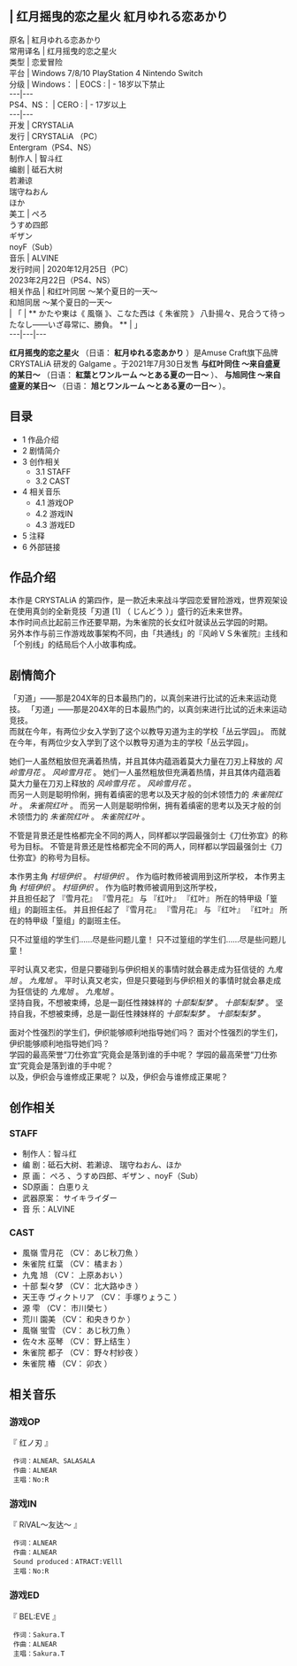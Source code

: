 |  红月摇曳的恋之星火  紅月ゆれる恋あかり  
---  
原名  |  紅月ゆれる恋あかり   
常用译名  |  红月摇曳的恋之星火   
类型  |  恋爱冒险   
平台  |  Windows 7/8/10  PlayStation 4  Nintendo Switch   
分级  |  Windows：  |  EOCS  :  |  \- 18岁以下禁止   
---|---  
PS4、NS：  |  CERO  :  |  \- 17岁以上   
---|---  
开发  |  CRYSTALiA   
发行  |  CRYSTALiA  （PC）   
Entergram（PS4、NS）  
制作人  |  智斗红   
编剧  |  砥石大树   
若濑谅  
瑞守ねおん  
ほか  
美工  |  ぺろ    
うすめ四郎  
ギザン  
noyF（Sub）  
音乐  |  ALVINE   
发行时间  |  2020年12月25日（PC）   
2023年2月22日（PS4、NS）  
相关作品  |  和红叶同居 ～某个夏日的一天～   
和旭同居 ～某个夏日的一天～  
|  「  |  ** かたや東は《  風嶺  》、こなた西は《  朱雀院  》  八卦揚々、見合うて待ったなし――いざ尋常に、勝負。  ** |  」   
---|---|---  
  
  
**红月摇曳的恋之星火** （日语：  **紅月ゆれる恋あかり** ）是Amuse Craft旗下品牌  CRYSTALiA  研发的  Galgame
。于2021年7月30日发售 **与红叶同住 ～来自盛夏的某日～** （日语：  **紅葉とワンルーム ～とある夏の一日～** ）、 **与旭同住
～来自盛夏的某日～** （日语：  **旭とワンルーム ～とある夏の一日～** ）。

##  目录

  * 1  作品介绍 
  * 2  剧情简介 
  * 3  创作相关 
    * 3.1  STAFF 
    * 3.2  CAST 
  * 4  相关音乐 
    * 4.1  游戏OP 
    * 4.2  游戏IN 
    * 4.3  游戏ED 
  * 5  注释 
  * 6  外部链接 

##  作品介绍

本作是  CRYSTALiA  的第四作，是一款近未来战斗学园恋爱冒险游戏，世界观架设在使用真剑的全新竞技「刃道  [1]  （  じんどう
）」盛行的近未来世界。  
本作时间点比起前三作还要早期，为朱雀院的长女红叶就读丛云学园的时期。  
另外本作与前三作游戏故事架构不同，由「共通线」的『风岭ＶＳ朱雀院』主线和「个别线」的结局后个人小故事构成。

##  剧情简介

「刃道」——那是204X年的日本最热门的，以真剑来进行比试的近未来运动竞技。  「刃道」——那是204X年的日本最热门的，以真剑来进行比试的近未来运动竞技。  
而就在今年，有两位少女入学到了这个以教导刃道为主的学校「丛云学园」。  而就在今年，有两位少女入学到了这个以教导刃道为主的学校「丛云学园」。  
  
她们一人虽然粗放但充满着热情，并且其体内蕴涵着莫大力量在刀刃上释放的  _风岭雪月花_ 。  _风岭雪月花_ 。
她们一人虽然粗放但充满着热情，并且其体内蕴涵着莫大力量在刀刃上释放的  _风岭雪月花_ 。  _风岭雪月花_ 。  
而另一人则是聪明伶俐，拥有着缜密的思考以及天才般的剑术领悟力的  _朱雀院红叶_ 。  _朱雀院红叶_ 。
而另一人则是聪明伶俐，拥有着缜密的思考以及天才般的剑术领悟力的  _朱雀院红叶_ 。  _朱雀院红叶_ 。  
  
不管是背景还是性格都完全不同的两人，同样都以学园最强剑士《刀仕弥宜》的称号为目标。
不管是背景还是性格都完全不同的两人，同样都以学园最强剑士《刀仕弥宜》的称号为目标。  
  
本作男主角  _村垣伊织_ 。  _村垣伊织_ 。  作为临时教师被调用到这所学校，  本作男主角  _村垣伊织_ 。  _村垣伊织_ 。
作为临时教师被调用到这所学校，  
并且担任起了  『雪月花』  『雪月花』  与  『红叶』  『红叶』  所在的特甲级「篁组」的副班主任。  并且担任起了  『雪月花』  『雪月花』  与
『红叶』  『红叶』  所在的特甲级「篁组」的副班主任。  
  
只不过篁组的学生们......尽是些问题儿童！  只不过篁组的学生们......尽是些问题儿童！  
  
平时认真又老实，但是只要碰到与伊织相关的事情时就会暴走成为狂信徒的  _九鬼旭_ 。  _九鬼旭_ 。
平时认真又老实，但是只要碰到与伊织相关的事情时就会暴走成为狂信徒的  _九鬼旭_ 。  _九鬼旭_ 。  
坚持自我，不想被束缚，总是一副任性辣妹样的  _十部梨梨梦_ 。  _十部梨梨梦_ 。  坚持自我，不想被束缚，总是一副任性辣妹样的  _十部梨梨梦_ 。
_十部梨梨梦_ 。  
  
面对个性强烈的学生们，伊织能够顺利地指导她们吗？  面对个性强烈的学生们，伊织能够顺利地指导她们吗？  
学园的最高荣誉“刀仕弥宜”究竟会是落到谁的手中呢？  学园的最高荣誉“刀仕弥宜”究竟会是落到谁的手中呢？  
以及，伊织会与谁修成正果呢？  以及，伊织会与谁修成正果呢？

##  创作相关

###  STAFF

  * 制作人：智斗红 
  * 编 剧：砥石大树、若濑谅、  瑞守ねおん、ほか 
  * 原 画：  ぺろ  、うすめ四郎、ギザン  、noyF（Sub） 
  * SD原画：  白恵りえ 
  * 武器原案：  サイキライダー 
  * 音 乐：ALVINE 

###  CAST

  * 風嶺 雪月花  （CV：  あじ秋刀魚  ） 
  * 朱雀院 红葉  （CV：  橘まお  ） 
  * 九鬼 旭  （CV：  上原あおい  ） 
  * 十部 梨々梦  （CV：  北大路ゆき  ） 
  * 天王寺 ヴィクトリア  （CV：  手塚りょうこ  ） 
  * 源 雫  （CV：  市川榮七  ） 
  * 荒川 園美  （CV：  和央きりか  ） 
  * 風嶺 蛍雪  （CV：  あじ秋刀魚  ） 
  * 佐々木 巫琴  （CV：  野上结生  ） 
  * 朱雀院 都子  （CV：  野々村紗夜  ） 
  * 朱雀院 椿  （CV：  卯衣  ） 

##  相关音乐

###  游戏OP

『  红ノ刃  』

     作词：ALNEAR、SALASALA 
     作曲：ALNEAR 
     主唱：No:R 

###  游戏IN

『  RiVAL～友达～  』

     作词：ALNEAR 
     作曲：ALNEAR 
     Sound produced：ATRACT:VElll 
     主唱：No:R 

###  游戏ED

『  BEL:EVE  』

     作词：Sakura.T 
     作曲：ALNEAR 
     主唱：Sakura.T 